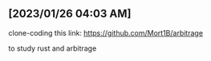## [2023/01/26 04:03 AM]

clone-coding this link: https://github.com/Mort1B/arbitrage

to study rust and arbitrage